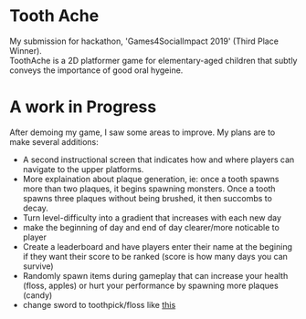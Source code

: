 # Tooth Ache
My submission for hackathon, 'Games4SocialImpact 2019' (Third Place Winner).<br>
ToothAche is a 2D platformer game for elementary-aged children that subtly conveys the importance of good oral hygeine. 

# A work in Progress
After demoing my game, I saw some areas to improve. My plans are to make several additions:
- A second instructional screen that indicates how and where players can navigate to the upper platforms. 
- More explaination about plaque generation, ie: once a tooth spawns more than two plaques, it begins spawning monsters. Once a tooth    spawns three plaques without being brushed, it then succombs to decay. 
- Turn level-difficulty into a gradient that increases with each new day
- make the beginning of day and end of day clearer/more noticable to player 
- Create a leaderboard and have players enter their name at the begining if they want their score to be ranked (score is how many days you can survive) 
- Randomly spawn items during gameplay that can increase your health (floss, apples) or hurt your performance by spawning more plaques  (candy)
- change sword to toothpick/floss like [this](https://i.ebayimg.com/images/g/fzkAAOSwrIdetLtx/s-l640.jpg)
